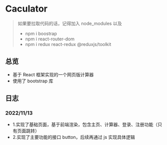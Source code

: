 # Caculator

> 如果要拉取代码的话，记得加入 node_modules
> 以及
> * npm i boostrap
> * npm i react-router-dom
> * npm i redux react-redux @reduxjs/toolkit

## 总览

- 基于 React 框架实现的一个网页版计算器
- 使用了 bootstrap 库

## 日志

### 2022/11/13

- 1.实现了基础页面，基于前端渲染，包含主页、计算器、登录、注册功能（只有页面跳转）
- 2.实现了主要功能的接口 button，后续再通过 js 实现具体逻辑
